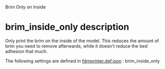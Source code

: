 

# 
Brim Only on Inside


# brim_inside_only description
Only print the brim on the inside of the model. This reduces the amount of brim you need to remove afterwards, while it doesn't reduce the bed adhesion that much.

The following settings are defined in [fdmprinter.def.json](https://github.com/smartavionics/Cura/blob/mb-master/resources/definitions/fdmprinter.def.json) : brim_inside_only